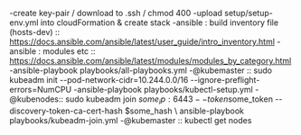 

-create key-pair / download to .ssh / chmod 400
-upload setup/setup-env.yml into cloudFormation & create stack
-ansible : build inventory file (hosts-dev) :: https://docs.ansible.com/ansible/latest/user_guide/intro_inventory.html
-ansible : modules etc :: https://docs.ansible.com/ansible/latest/modules/modules_by_category.html
-ansible-playbook playbooks/all-playbooks.yml
-@kubemaster :: sudo kubeadm init --pod-network-cidr=10.244.0.0/16 --ignore-preflight-errors=NumCPU
-ansible-playbook playbooks/kubectl-setup.yml
-@kubenodes:: sudo kubeadm join $some_ip:6443 --token$some_token --discovery-token-ca-cert-hash $some_hash \\
    ansible-playbook playbooks/kubeadm-join.yml
-@kubemaster :: kubectl get nodes
